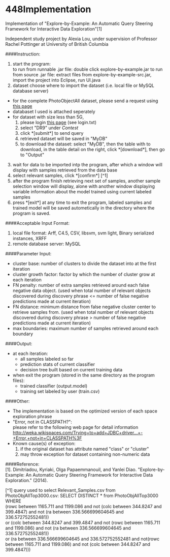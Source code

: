 448Implementation
=================

Implementation of "Explore-by-Example: An Automatic Query Steering Framework for Interactive Data Exploration"[1]

Independent study project by Alexia Lou, under supervision of Professor Rachel Pottinger at University of British Columbia
  		
  

####Instruction:  
1. start the program:  
    to run from runnable .jar file: double click explore-by-example.jar
    to run from source .jar file: extract files from explore-by-example-src.jar, import the project into Eclipse, run UI.java
2. dataset
    choose where to import the dataset (i.e. local file or MySQL database server)
  * for the complete PhotoObjectAll dataset, please send a request using [this page](http://skyserver.sdss3.org/contact/default.asp?subject=CasJobs+Issue:+&smtp=mail.pha.jhu.edu&helpdesk=helpdesk@sdss3.org&url=http%3a%2f%2fskyserver.sdss3.org%2fcasjobs%2fdefault.aspx)  
  * databaset I used is attached seperately    
  * for dataset with size less than 5G, 
    1. please login [this page](http://skyserver.sdss3.org/casjobs/default.aspx) (see login.txt)
    2. select "DR9" under *Contest*
    3. click \*[submit\*] to send query
    4. retrieved dataset will be saved in "MyDB"   
    5. to download the dataset: select "MyDB", then the table with to download, in the table detail on the right, click \*[download\*], then go to "Output"
3. wait for data to be imported intp the program, after which a window will display with samples retrieved from the data base
4. select relevant samples, click \*[confirm\*] [^1]  
5. after the program finish retrieving next set of samples, another sample selection window will display, alone with another window displaying variable information about the model trained using current labeled samples
6. press \*[exit\*] at any time to exit the program, labeled samples and trained model will be saved autometically in the directory where the program is saved.



####Acceptable Input Format:  
1. local file format: Arff, C4.5, CSV, libsvm, svm light, Binary serialized instances, XRFF  
2. remote database server: MySQL  
		
	

####Parameter Input:  
* cluster base: number of clusters to divide the dataset into at the first iteration  
* cluster growth factor:  factor by which the number of cluster grow at each iteration  
* FN penalty: number of extra samples retrieved around each false negative data object. (used when total number of relevant objects discovered during discovery phrase <= number of false negative predictions made at current iteration)  
* FN distance: minimum distance from false negative cluster center to retrieve samples from. (used when total number of relevant objects discovered during discovery phrase > number of false negative predictions made at current iteration)  
* max boundaries: maximum number of samples retrieved around each boundary  
  		

  		
####Output:  
* at each iteration:  
  - all samples labeled so far  
  - prediction stats of current classifier  
  - decision tree built based on current training data  
* when exit the program (stored in the same directory as the program files):  
  - trained classifier (output.model)  
  - training set labeled by user (train.csv)  
  		
  

####Other:  
* The implementation is based on the optimized version of each space exploration phrase  
* "Error, not in CLASSPATH?":    
	please refer to the following web page for detail information  
	http://weka.wikispaces.com/Trying+to+add+JDBC+driver...+-+Error,+not+in+CLASSPATH%3F  
* Known cause(s) of exception:    
  1. if the original dataset has attribute named "class" or "cluster"  
  2. may throw exception for dataset containing non-numeric data  
  		

        

####Reference:  
[1]. Dimitriadou, Kyriaki, Olga Papaemmanouil, and Yanlei Diao. "Explore-by-Example: An Automatic Query Steering Framework for Interactive Data Exploration." (2014).




[^1] query used to select Relevant_Samples.csv from PhotoObjAllTop3000.csv: 
        SELECT DISTINCT * from PhotoObjAllTop3000 	    
        WHERE   
            (rowc between 1165.711 and 1199.086 and not (colc between 344.8247 and 399.4847) and not (ra between 336.566699604645 and 336.572752552481))   
            or (colc between 344.8247 and 399.4847 and not (rowc between 1165.711 and 1199.086) and not (ra between 336.566699604645 and 336.572752552481))    
            or (ra between 336.566699604645 and 336.572752552481 and not(rowc between 1165.711 and 1199.086) and not (colc between 344.8247 and 399.4847)))    


